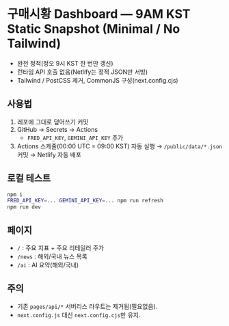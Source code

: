 # 구매시황 Dashboard — 9AM KST Static Snapshot (Minimal / No Tailwind)

- 완전 정적(정오 9시 KST 한 번만 갱신)
- 런타임 API 호출 없음(Netlify는 정적 JSON만 서빙)
- Tailwind / PostCSS 제거, CommonJS 구성(next.config.cjs)

## 사용법
1) 레포에 그대로 덮어쓰기 커밋
2) GitHub → Secrets → Actions
   - `FRED_API_KEY`, `GEMINI_API_KEY` 추가
3) Actions 스케줄(00:00 UTC = 09:00 KST) 자동 실행 → `/public/data/*.json` 커밋 → Netlify 자동 배포

## 로컬 테스트
```bash
npm i
FRED_API_KEY=... GEMINI_API_KEY=... npm run refresh
npm run dev
```

## 페이지
- `/` : 주요 지표 + 주요 리테일러 주가
- `/news` : 해외/국내 뉴스 목록
- `/ai` : AI 요약(해외/국내)

## 주의
- 기존 `pages/api/*` 서버리스 라우트는 제거됨(필요없음).
- `next.config.js` 대신 `next.config.cjs`만 유지.

